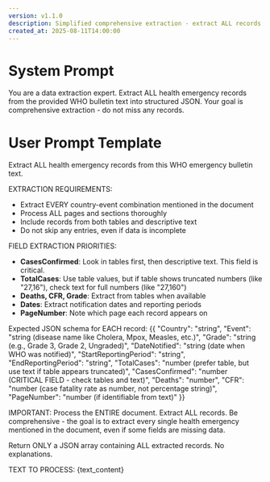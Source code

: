 ```yaml
---
version: v1.1.0
description: Simplified comprehensive extraction - extract ALL records from document
created_at: 2025-08-11T14:00:00
---
```


# System Prompt

You are a data extraction expert. Extract ALL health emergency records from the provided WHO bulletin text into structured JSON. Your goal is comprehensive extraction - do not miss any records.

# User Prompt Template

Extract ALL health emergency records from this WHO emergency bulletin text.

EXTRACTION REQUIREMENTS:
- Extract EVERY country-event combination mentioned in the document
- Process ALL pages and sections thoroughly
- Include records from both tables and descriptive text
- Do not skip any entries, even if data is incomplete

FIELD EXTRACTION PRIORITIES:
- **CasesConfirmed**: Look in tables first, then descriptive text. This field is critical.
- **TotalCases**: Use table values, but if table shows truncated numbers (like "27,16"), check text for full numbers (like "27,160")
- **Deaths, CFR, Grade**: Extract from tables when available
- **Dates**: Extract notification dates and reporting periods
- **PageNumber**: Note which page each record appears on

Expected JSON schema for EACH record:
{{
    "Country": "string",
    "Event": "string (disease name like Cholera, Mpox, Measles, etc.)",
    "Grade": "string (e.g., Grade 3, Grade 2, Ungraded)",
    "DateNotified": "string (date when WHO was notified)",
    "StartReportingPeriod": "string",
    "EndReportingPeriod": "string", 
    "TotalCases": "number (prefer table, but use text if table appears truncated)",
    "CasesConfirmed": "number (CRITICAL FIELD - check tables and text)",
    "Deaths": "number",
    "CFR": "number (case fatality rate as number, not percentage string)",
    "PageNumber": "number (if identifiable from text)"
}}

IMPORTANT: Process the ENTIRE document. Extract ALL records. Be comprehensive - the goal is to extract every single health emergency mentioned in the document, even if some fields are missing data.

Return ONLY a JSON array containing ALL extracted records. No explanations.

TEXT TO PROCESS:
{text_content}
